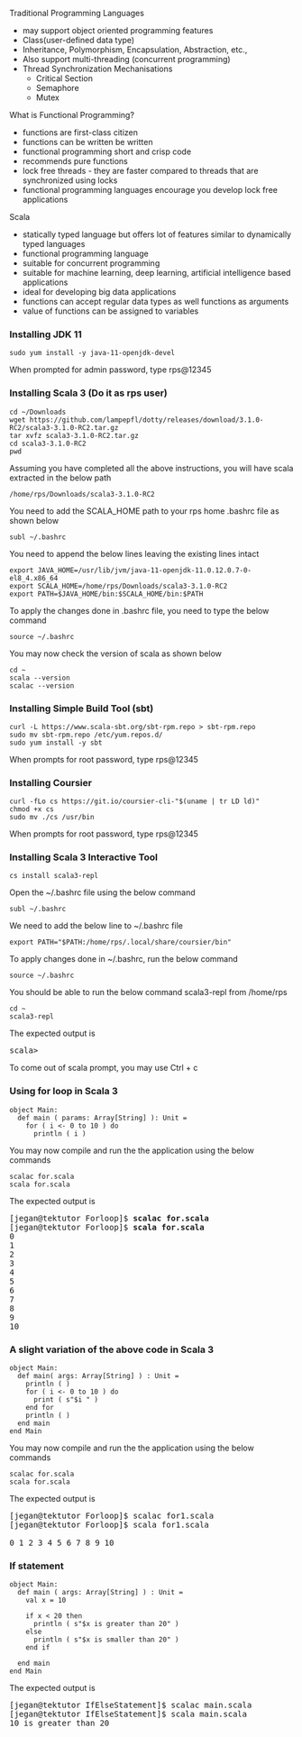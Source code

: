Traditional Programming Languages
- may support object oriented programming features
- Class(user-defined data type)
- Inheritance, Polymorphism, Encapsulation, Abstraction, etc.,
- Also support multi-threading (concurrent programming)
- Thread Synchronization Mechanisations
  - Critical Section
  - Semaphore
  - Mutex

What is Functional Programming?

- functions are first-class citizen
- functions can be written be written
- functional programming short and crisp code
- recommends pure functions
- lock free threads - they are faster compared to threads that are synchronized using locks
- functional programming languages encourage you develop lock free applications

Scala
 - statically typed language but offers lot of features similar to dynamically typed languages
 - functional programming language
 - suitable for concurrent programming
 - suitable for machine learning, deep learning, artificial intelligence based applications
 - ideal for developing big data applications
 - functions can accept regular data types as well functions as arguments
 - value of functions can be assigned to variables

### Installing JDK 11
```
sudo yum install -y java-11-openjdk-devel
```
When prompted for admin password, type rps@12345

### Installing Scala 3 (Do it as rps user)
```
cd ~/Downloads
wget https://github.com/lampepfl/dotty/releases/download/3.1.0-RC2/scala3-3.1.0-RC2.tar.gz
tar xvfz scala3-3.1.0-RC2.tar.gz
cd scala3-3.1.0-RC2
pwd
```
Assuming you have completed all the above instructions, you will have scala extracted in the below path
```
/home/rps/Downloads/scala3-3.1.0-RC2
```
You need to add the SCALA_HOME path to your rps home .bashrc file as shown below
```
subl ~/.bashrc
```
You need to append the below lines leaving the existing lines intact
```
export JAVA_HOME=/usr/lib/jvm/java-11-openjdk-11.0.12.0.7-0-el8_4.x86_64
export SCALA_HOME=/home/rps/Downloads/scala3-3.1.0-RC2
export PATH=$JAVA_HOME/bin:$SCALA_HOME/bin:$PATH
```

To apply the changes done in .bashrc file, you need to type the below command
```
source ~/.bashrc
```
You may now check the version of scala as shown below
```
cd ~
scala --version
scalac --version
```

### Installing Simple Build Tool (sbt)
```
curl -L https://www.scala-sbt.org/sbt-rpm.repo > sbt-rpm.repo
sudo mv sbt-rpm.repo /etc/yum.repos.d/
sudo yum install -y sbt
```
When prompts for root password, type rps@12345

### Installing Coursier
```
curl -fLo cs https://git.io/coursier-cli-"$(uname | tr LD ld)"
chmod +x cs
sudo mv ./cs /usr/bin
```
When prompts for root password, type rps@12345

### Installing Scala 3 Interactive Tool
```
cs install scala3-repl
```
Open the ~/.bashrc file using the below command
```
subl ~/.bashrc
```

We need to add the below line to ~/.bashrc file
```
export PATH="$PATH:/home/rps/.local/share/coursier/bin"
```

To apply changes done in ~/.bashrc, run the below command
```
source ~/.bashrc
```
You should be able to run the below command 
scala3-repl from /home/rps

```
cd ~
scala3-repl
```
The expected output is
<pre>
scala> 
</pre>
To come out of scala prompt, you may use Ctrl + c

### Using for loop in Scala 3
```
object Main:
  def main ( params: Array[String] ): Unit =
    for ( i <- 0 to 10 ) do
      println ( i )
```
You may now compile and run the the application using the below commands
```
scalac for.scala
scala for.scala
```

The expected output is
<pre>
[jegan@tektutor Forloop]$ <b>scalac for.scala</b>
[jegan@tektutor Forloop]$ <b>scala for.scala</b>
0
1
2
3
4
5
6
7
8
9
10
</pre>

### A slight variation of the above code in Scala 3
```
object Main:
  def main( args: Array[String] ) : Unit =
    println ( )
    for ( i <- 0 to 10 ) do
      print ( s"$i " )
    end for
    println ( )
  end main
end Main
```
You may now compile and run the the application using the below commands
```
scalac for.scala
scala for.scala
```

The expected output is
<pre>
[jegan@tektutor Forloop]$ scalac for1.scala 
[jegan@tektutor Forloop]$ scala for1.scala 

0 1 2 3 4 5 6 7 8 9 10 
</pre>

### If statement
```
object Main:
  def main ( args: Array[String] ) : Unit =
    val x = 10

    if x < 20 then
      println ( s"$x is greater than 20" )
    else
      println ( s"$x is smaller than 20" )
    end if

  end main
end Main
```
The expected output is
<pre>
[jegan@tektutor IfElseStatement]$ scalac main.scala 
[jegan@tektutor IfElseStatement]$ scala main.scala 
10 is greater than 20
</pre>
